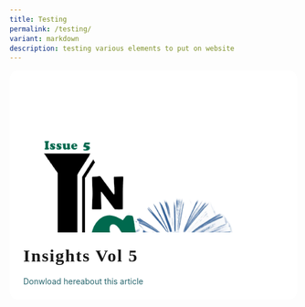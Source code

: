 ```yaml
---
title: Testing
permalink: /testing/
variant: markdown
description: testing various elements to put on website
---
```

<style>
  .articles {
    /* Add any styles for the articles section here */
  }

  .article-wrapper {
    position: relative;
    border-radius: 16px;
    box-shadow: none;
    background: #fff;
    overflow: hidden;
    transition: all 0.4s ease-in-out;
  }

  article h2 {
    margin: 0 0 18px 0;
    font-family: "Bebas Neue", cursive;
    font-size: 1.9rem;
    letter-spacing: 0.06em;
    color: var(--title-color);
    transition: color 0.3s ease-out;
  }

  figure {
    margin: 0;
    padding: 0;
    aspect-ratio: 16 / 9;
    overflow: hidden;
  }

  article img {
    max-width: 100%;
    transform-origin: center;
    transform: scale(var(--img-scale));
    transition: transform 0.4s ease-in-out;
  }

  .article-body {
    padding: 24px;
  }

  article a {
    display: inline-flex;
    align-items: center;
    text-decoration: none;
    color: #28666e;
  }

  /* Add any additional styles for the article elements here */
</style>

<section class="articles">
  <article>
    <div class="article-wrapper">
      <figure>
       <img alt="Insights vol 5 cover" src="/images/Insights/2021%20insight.png">
      </figure>
      <div class="article-body">
        <h2>Insights Vol 5</h2>
        <p></p>
        <a class="Download here" href="#">Donwload here <span class="sr-only">about this article</span></a>
      </div>
    </div>
  </article>
</section>

